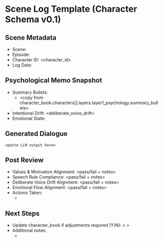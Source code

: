 ﻿# Scene Log Template (Character Schema v0.1)

## Scene Metadata
- Scene: <scene name>
- Episode: <episode id>
- Character ID: <character_id>
- Log Date: <YYYY-MM-DD>

## Psychological Memo Snapshot
- Summary Bullets:
  - <copy from character_book.characters[].layers.layer1_psychology.summary_bullets>
- Intentional Drift: <deliberate_voice_drift>
- Emotional State: <emotional state on entry>

## Generated Dialogue
```dialogue
<paste LLM output here>
```

## Post Review
- Values & Motivation Alignment: <pass/fail + notes>
- Speech Rule Compliance: <pass/fail + notes>
- Deliberate Voice Drift Alignment: <pass/fail + notes>
- Emotional Flow Alignment: <pass/fail + notes>
- Actions Taken:
  - <edits or follow-ups>

## Next Steps
- Update character_book if adjustments required (Y/N): < >
- Additional notes:
  - <freeform>
